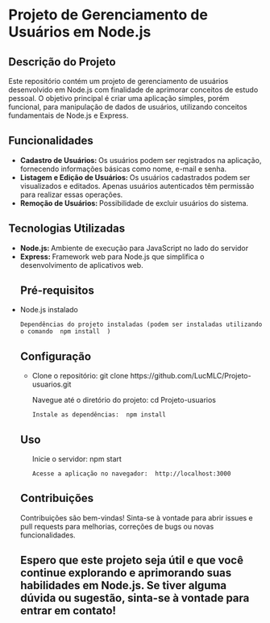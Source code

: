 <h1>Projeto de Gerenciamento de Usuários em Node.js</h1>

<h2>Descrição do Projeto</h2>

<p>Este repositório contém um projeto de gerenciamento de usuários desenvolvido em Node.js com finalidade de aprimorar conceitos de estudo pessoal. O objetivo principal é criar uma aplicação simples, porém funcional, para manipulação de dados de usuários, utilizando conceitos fundamentais de Node.js e Express.</p>

<h2>Funcionalidades</h2>

<ul>
  
  <li> <b>Cadastro de Usuários: </b> Os usuários podem ser registrados na aplicação, fornecendo informações básicas como nome, e-mail e senha.</li>
  
<li> <b>Listagem e Edição de Usuários: </b> Os usuários cadastrados podem ser visualizados e editados. Apenas usuários autenticados têm permissão para realizar essas operações.</li>

<li> <b>Remoção de Usuários: </b> Possibilidade de excluir usuários do sistema.</li>

  </ul>

<h2>Tecnologias Utilizadas</h2>
<ul>
  
<li> <b> Node.js: </b> Ambiente de execução para JavaScript no lado do servidor</li>
  
<li> <b> Express: </b> Framework web para Node.js que simplifica o desenvolvimento de aplicativos web.</li>



  <h2>Pré-requisitos</h2>


  <li>Node.js instalado</li>

    Dependências do projeto instaladas (podem ser instaladas utilizando o comando  npm install  )

     

<h2>Configuração</h2>

<ul>

 <li> Clone o repositório:  git clone https://github.com/LucMLC/Projeto-usuarios.git </li>

   Navegue até o diretório do projeto:  cd Projeto-usuarios 

    Instale as dependências:  npm install  
    
</ul>

<h2> Uso </h2>

<ul>

  Inicie o servidor: npm start  

    Acesse a aplicação no navegador:  http://localhost:3000 
    
</ul>
  
<h2>Contribuições</h2>

<p>Contribuições são bem-vindas! Sinta-se à vontade para abrir issues e pull requests para melhorias, correções de bugs ou novas funcionalidades.</p>

<h2> Espero que este projeto seja útil e que você continue explorando e aprimorando suas habilidades em Node.js. Se tiver alguma dúvida ou sugestão, sinta-se à vontade para entrar em contato!</h2>
